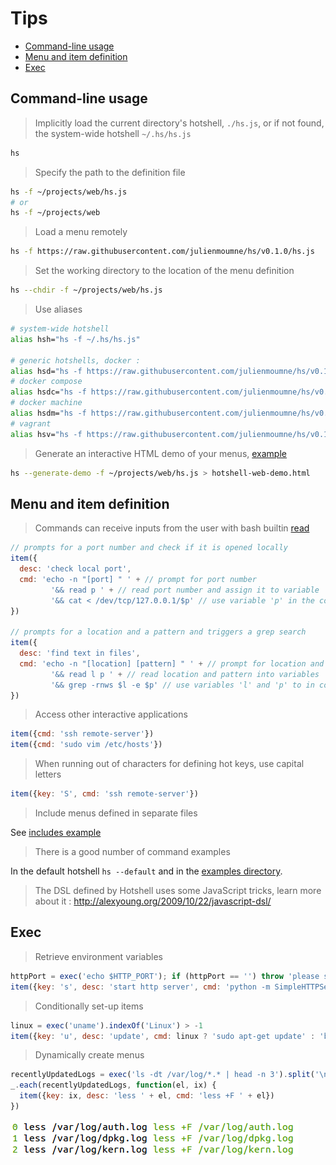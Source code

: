 # Tips

  - [Command-line usage](#command-line-usage)
  - [Menu and item definition](#menu-and-item-definition)
  - [Exec](#exec)

## Command-line usage

> Implicitly load the current directory's hotshell, `./hs.js`, or if not found, the system-wide hotshell `~/.hs/hs.js`

```bash
hs
```

> Specify the path to the definition file

```bash
hs -f ~/projects/web/hs.js
# or
hs -f ~/projects/web
```

> Load a menu remotely

```bash
hs -f https://raw.githubusercontent.com/julienmoumne/hs/v0.1.0/hs.js
```

> Set the working directory to the location of the menu definition

```bash
hs --chdir -f ~/projects/web/hs.js
```

> Use aliases

```bash
# system-wide hotshell
alias hsh="hs -f ~/.hs/hs.js"

# generic hotshells, docker :
alias hsd="hs -f https://raw.githubusercontent.com/julienmoumne/hs/v0.1.0/examples/docker/docker.hs.js"
# docker compose
alias hsdc="hs -f https://raw.githubusercontent.com/julienmoumne/hs/v0.1.0/examples/docker/docker-compose.hs.js"
# docker machine
alias hsdm="hs -f https://raw.githubusercontent.com/julienmoumne/hs/v0.1.0/examples/docker/docker-machine.hs.js"
# vagrant
alias hsv="hs -f https://raw.githubusercontent.com/julienmoumne/hs/v0.1.0/examples/vagrant/vagrant.hs.js"
```

> Generate an interactive HTML demo of your menus, [example](https://julienmoumne.github.com/hs/demos/hs.js.html)

```bash
hs --generate-demo -f ~/projects/web/hs.js > hotshell-web-demo.html  
```

## Menu and item definition
  
> Commands can receive inputs from the user with bash builtin [read](http://wiki.bash-hackers.org/commands/builtin/read) 

```javascript
// prompts for a port number and check if it is opened locally
item({
  desc: 'check local port',
  cmd: 'echo -n "[port] " ' + // prompt for port number
         '&& read p ' + // read port number and assign it to variable 'p'
         '&& cat < /dev/tcp/127.0.0.1/$p' // use variable 'p' in the command
})

// prompts for a location and a pattern and triggers a grep search
item({
  desc: 'find text in files',
  cmd: 'echo -n "[location] [pattern] " ' + // prompt for location and pattern
         '&& read l p ' + // read location and pattern into variables 'l' and 'p'
         '&& grep -rnws $l -e $p' // use variables 'l' and 'p' to in command
})
```

> Access other interactive applications

```javascript
item({cmd: 'ssh remote-server'})
item({cmd: 'sudo vim /etc/hosts'})
```

> When running out of characters for defining hot keys, use capital letters

```javascript
item({key: 'S', cmd: 'ssh remote-server'})
```

> Include menus defined in separate files

See [includes example](examples#includes)

> There is a good number of command examples

In the default hotshell `hs --default` and in the [examples directory](./examples).

> The DSL defined by Hotshell uses some JavaScript tricks, learn more about it : http://alexyoung.org/2009/10/22/javascript-dsl/

## Exec

  > Retrieve environment variables
  
```javascript
httpPort = exec('echo $HTTP_PORT'); if (httpPort == '') throw 'please set $HTTP_PORT'
item({key: 's', desc: 'start http server', cmd: 'python -m SimpleHTTPServer ' + httpPort})
```

  > Conditionally set-up items
  
```javascript
linux = exec('uname').indexOf('Linux') > -1
item({key: 'u', desc: 'update', cmd: linux ? 'sudo apt-get update' : 'brew update'})
```

  > Dynamically create menus
  
```javascript
recentlyUpdatedLogs = exec('ls -dt /var/log/*.* | head -n 3').split('\n')
_.each(recentlyUpdatedLogs, function(el, ix) {
  item({key: ix, desc: 'less ' + el, cmd: 'less +F ' + el})
})
```
![Generated Items - Logs](doc/generated-items-logs.png)
